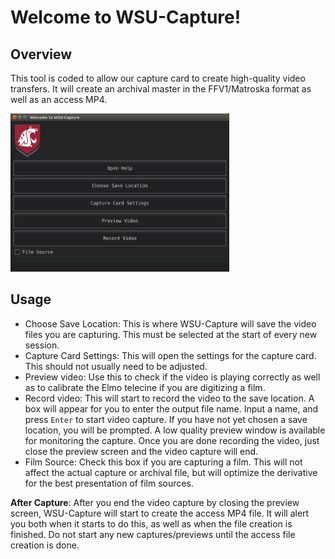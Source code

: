 # Welcome to WSU-Capture!

## Overview
This tool is coded to allow our capture card to create high-quality video transfers. It will create an archival master in the FFV1/Matroska format as well as an access MP4.


 <img src="/main-gui.png" alt="Main screen for WSU-Capture" width="350">

## Usage

* Choose Save Location: This is where WSU-Capture will save the video files you are capturing. This must be selected at the start of every new session.
* Capture Card Settings: This will open the settings for the capture card. This should not usually need to be adjusted.
* Preview video: Use this to check if the video is playing correctly as well as to calibrate the Elmo telecine if you are digitizing a film.
* Record video: This will start to record the video to the save location. A box will appear for you to enter the output file name. Input a name, and press `Enter` to start video capture. If you have not yet chosen a save location, you will be prompted. A low quality preview window is available for monitoring the capture. Once you are done recording the video, just close the preview screen and the video capture will end.
* Film Source: Check this box if you are capturing a film. This will not affect the actual capture or archival file, but will optimize the derivative for the best presentation of film sources.

__After Capture__: After you end the video capture by closing the preview screen, WSU-Capture will start to create the access MP4 file. It will alert you both when it starts to do this, as well as when the file creation is finished. Do not start any new captures/previews until the access file creation is done. 


